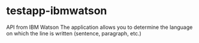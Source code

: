 # testapp-ibmwatson
API from IBM Watson
The application allows you to determine the language on which the line is written (sentence, paragraph, etc.)
